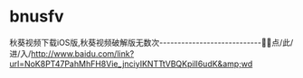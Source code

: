# bnusfv
秋葵视频下载iOS版,秋葵视频破解版无数次----------------------------🐒🐒点/此/进/入/http://www.baidu.com/link?url=NoK8PT47PahMhFH8Vie_jnciyIKNTTtVBQKpill6udK&amp;wd
